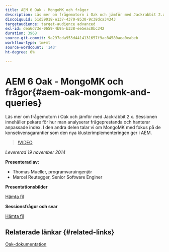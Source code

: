 ```yaml
---
title: AEM 6 Oak - MongoMK och frågor
description: Läs mer om frågemotorn i Oak och jämför med Jackrabbit 2.x. Sessionen innehåller pekare för hur man analyserar frågeprestanda och hanterar anpassade index. I den andra delen talar vi om MongoMK med fokus på de konsekvensgarantier som den nya klusterimplementeringen ger i AEM.
discoiquuid: 51d59018-e137-4370-8530-9c38dca34343
targetaudience: target-audience advanced
exl-id: dea6d73e-0659-4b9a-b338-ee5eac0bc342
duration: 3968
source-git-commit: 9a297cda953d4414131657f9ac84580aea0eabeb
workflow-type: tm+mt
source-wordcount: '143'
ht-degree: 0%

---
```


# AEM 6 Oak - MongoMK och frågor{#aem-oak-mongomk-and-queries}

Läs mer om frågemotorn i Oak och jämför med Jackrabbit 2.x. Sessionen innehåller pekare för hur man analyserar frågeprestanda och hanterar anpassade index. I den andra delen talar vi om MongoMK med fokus på de konsekvensgarantier som den nya klusterimplementeringen ger i AEM.

>[!VIDEO](https://video.tv.adobe.com/v/19402/?quality=9)

*Levererad 19 november 2014*

**Presenterad av:**

* Thomas Mueller, programvaruingenjör
* Marcel Reutegger, Senior Software Enginer

**Presentationsbilder**

[Hämta fil](assets/aem-6-oak-mongomk-and-queries.pdf)

**Sessionsfrågor och svar**

[Hämta fil](assets/q-a-11-19-14-gem-session-oak.pdf)

## Relaterade länkar {#related-links}

[Oak-dokumentation](https://jackrabbit.apache.org/oak/docs/)

<!--
[Get back to the Overview](https://helpx.adobe.com/se/experience-manager/kt/eseminars/gems/aem-index.html)
-->

